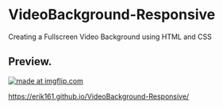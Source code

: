 # VideoBackground-Responsive
Creating a Fullscreen Video Background using HTML and CSS 

## Preview.

<a href="https://imgflip.com/gif/2yaonz"><img src="https://i.imgflip.com/2yaonz.gif" title="made at imgflip.com"/></a>

https://erik161.github.io/VideoBackground-Responsive/



